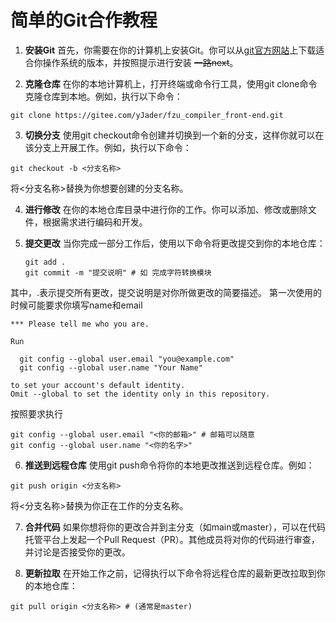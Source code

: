 # 简单的Git合作教程
1. **安装Git**
  首先，你需要在你的计算机上安装Git。你可以从[git官方网站](https://git-scm.com/downloads)上下载适合你操作系统的版本，并按照提示进行安装 ~~一路next~~。

2. **克隆仓库**
  在你的本地计算机上，打开终端或命令行工具，使用git clone命令克隆仓库到本地。例如，执行以下命令：
  ```
  git clone https://gitee.com/yJader/fzu_compiler_front-end.git
  ```

3. **切换分支**
  使用git checkout命令创建并切换到一个新的分支，这样你就可以在该分支上开展工作。例如，执行以下命令：
  ```
  git checkout -b <分支名称>
  ```
  将<分支名称>替换为你想要创建的分支名称。

4. **进行修改**
  在你的本地仓库目录中进行你的工作。你可以添加、修改或删除文件，根据需求进行编码和开发。

5. **提交更改**
  当你完成一部分工作后，使用以下命令将更改提交到你的本地仓库：
    ```
    git add .
    git commit -m "提交说明" # 如 完成字符转换模块
    ```
  其中，.表示提交所有更改，提交说明是对你所做更改的简要描述。
  第一次使用的时候可能要求你填写name和email
  ```
  *** Please tell me who you are.

  Run

    git config --global user.email "you@example.com"
    git config --global user.name "Your Name"

  to set your account's default identity.
  Omit --global to set the identity only in this repository.
  ```
  按照要求执行
  ```
  git config --global user.email "<你的邮箱>" # 邮箱可以随意
  git config --global user.name "<你的名字>"
  ```

6. **推送到远程仓库**
  使用git push命令将你的本地更改推送到远程仓库。例如：
  ```
  git push origin <分支名称>
  ```
  将<分支名称>替换为你正在工作的分支名称。

7. **合并代码**
  如果你想将你的更改合并到主分支（如main或master），可以在代码托管平台上发起一个Pull Request（PR）。其他成员将对你的代码进行审查，并讨论是否接受你的更改。

8. **更新拉取**
  在开始工作之前，记得执行以下命令将远程仓库的最新更改拉取到你的本地仓库：
  ```
  git pull origin <分支名称> # (通常是master)
  ```